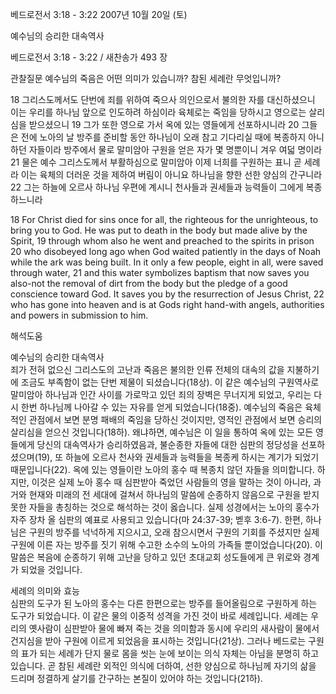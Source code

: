 베드로전서 3:18 - 3:22 
2007년 10월 20일 (토)

예수님의 승리한 대속역사



베드로전서 3:18 - 3:22 / 새찬송가 493 장


관찰질문
예수님의 죽음은 어떤 의미가 있습니까? 
참된 세례란 무엇입니까?

18 그리스도께서도 단번에 죄를 위하여 죽으사 의인으로서 불의한 자를 대신하셨으니 이는 우리를 하나님 앞으로 인도하려 하심이라 육체로는 죽임을 당하시고 영으로는 살리심을 받으셨으니 19 그가 또한 영으로 가서 옥에 있는 영들에게 선포하시니라 20 그들은 전에 노아의 날 방주를 준비할 동안 하나님이 오래 참고 기다리실 때에 복종하지 아니하던 자들이라 방주에서 물로 말미암아 구원을 얻은 자가 몇 명뿐이니 겨우 여덟 명이라 21 물은 예수 그리스도께서 부활하심으로 말미암아 이제 너희를 구원하는 표니 곧 세례라 이는 육체의 더러운 것을 제하여 버림이 아니요 하나님을 향한 선한 양심의 간구니라 22 그는 하늘에 오르사 하나님 우편에 계시니 천사들과 권세들과 능력들이 그에게 복종하느니라 

18 For Christ died for sins once for all, the righteous for the unrighteous, to bring you to God. He was put to death in the body but made alive by the Spirit, 19 through whom also he went and preached to the spirits in prison 20 who disobeyed long ago when God waited patiently in the days of Noah while the ark was being built. In it only a few people, eight in all, were saved through water, 21 and this water symbolizes baptism that now saves you also-not the removal of dirt from the body but the pledge of a good conscience toward God. It saves you by the resurrection of Jesus Christ, 22 who has gone into heaven and is at Gods right hand-with angels, authorities and powers in submission to him.

해석도움





예수님의 승리한 대속역사  
죄가 전혀 없으신 그리스도의 고난과 죽음은 불의한 인류 전체의 대속의 값을 지불하기에 조금도 부족함이 없는 단번 제물이 되셨습니다(18상). 이 같은 예수님의 구원역사로 말미암아 하나님과 인간 사이를 가로막고 있던 죄의 장벽은 무너지게 되었고, 우리는 다시 한번 하나님께 나아갈 수 있는 자유를 얻게 되었습니다(18중). 예수님의 죽음은 육체적인 관점에서 보면 분명 패배의 죽임을 당하신 것이지만, 영적인 관점에서 보면 승리의 살리심을 얻으신 것입니다(18하). 왜냐하면, 예수님은 이 일을 통하여 옥에 있는 모든 영들에게 당신의 대속역사가 승리하였음과, 불순종한 자들에 대한 심판의 정당성을 선포하셨으며(19), 또 하늘에 오르사 천사와 권세들과 능력들을 복종케 하시는 계기가 되었기 때문입니다(22). 옥에 있는 영들이란 노아의 홍수 때 복종치 않던 자들을 의미합니다. 하지만, 이것은 실제 노아 홍수 때 심판받아 죽었던 사람들의 영을 말하는 것이 아니라, 과거와 현재와 미래의 전 세대에 걸쳐서 하나님의 말씀에 순종하지 않음으로 구원을 받지 못한 자들을 총칭하는 것으로 해석하는 것이 옳습니다. 실제 성경에서는 노아의 홍수가 자주 장차 올 심판의 예표로 사용되고 있습니다(마 24:37-39; 벧후 3:6-7). 한편, 하나님은 구원의 방주를 넉넉하게 지으시고, 오래 참으시면서 구원의 기회를 주셨지만 실제 구원에 이른 자는 방주를 짓기 위해 수고한 소수의 노아의 가족들 뿐이었습니다(20). 이 말씀은 복음에 순종하기 위해 고난을 당하고 있던 초대교회 성도들에게 큰 위로와 경계가 되었을 것입니다.    

세례의 의미와 효능  
심판의 도구가 된 노아의 홍수는 다른 한편으로는 방주를 들어올림으로 구원하게 하는 도구가 되었습니다. 이 같은 물의 이중적 성격을 가진 것이 바로 세례입니다. 세례는 우리의 옛사람이 심판받아 물에 빠져 죽는 것을 의미함과 동시에 우리의 새사람이 물에서 건지심을 받아 구원에 이르게 되었음을 표시하는 것입니다(21상). 그러나 베드로는 구원의 표가 되는 세례가 단지 물로 몸을 씻는 눈에 보이는 의식 자체는 아님을 분명히 하고 있습니다. 곧 참된 세례란 외적인 의식에 더하여, 선한 양심으로 하나님께 자기의 삶을 드리며 정결하게 살기를 간구하는 본질이 있어야 하는 것입니다(21하).